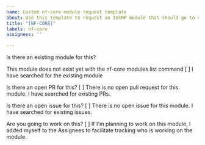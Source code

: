 ```yaml
---
name: Custom nf-core module request template
about: Use this template to request an IGSMP module that should go to nf-core
title: "[NF-CORE]"
labels: nf-core
assignees: ''

---
```


Is there an existing module for this?

This module does not exist yet with the nf-core modules list command
[ ] I have searched for the existing module

Is there an open PR for this?
[ ] There is no open pull request for this module. I have searched for existing PRs.

Is there an open issue for this?
[ ] There is no open issue for this module. I have searched for existing issues.

Are you going to work on this?
[ ] If I'm planning to work on this module, I added myself to the Assignees to facilitate tracking who is working on the module.
